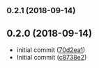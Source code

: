 <a name="0.2.1"></a>
## <small>0.2.1 (2018-09-14)</small>




<a name="0.2.0"></a>
## 0.2.0 (2018-09-14)

* initial commit ([70d2ea1](https://github.com/mpomerant/polljs/commit/70d2ea1))
* Initial commit ([c8738e2](https://github.com/mpomerant/polljs/commit/c8738e2))



